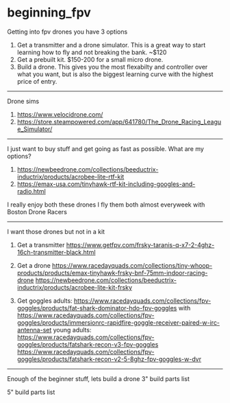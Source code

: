# beginning_fpv

Getting into fpv drones you have 3 options
1. Get a transmitter and a drone simulator. This is a great way to start learning how to fly and not breaking the bank. ~$120
2. Get a prebuilt kit. $150-200 for a small micro drone.
3. Build a drone. This gives you the most flexabilty and controller over what you want, but is also the biggest learning curve with the highest price of entry.

---

Drone sims
1. https://www.velocidrone.com/
2. https://store.steampowered.com/app/641780/The_Drone_Racing_League_Simulator/

---


I just want to buy stuff and get going as fast as possible. What are my options?
1. https://newbeedrone.com/collections/beeductrix-inductrix/products/acrobee-lite-rtf-kit
2. https://emax-usa.com/tinyhawk-rtf-kit-including-googles-and-radio.html

I really enjoy both these drones I fly them both almost everyweek with Boston Drone Racers


---

I want those drones but not in a kit

1. Get a transmitter
https://www.getfpv.com/frsky-taranis-q-x7-2-4ghz-16ch-transmitter-black.html

2. Get a drone
https://www.racedayquads.com/collections/tiny-whoop-products/products/emax-tinyhawk-frsky-bnf-75mm-indoor-racing-drone
https://newbeedrone.com/collections/beeductrix-inductrix/products/acrobee-lite-kit-frsky

3. Get goggles
adults: 
	https://www.racedayquads.com/collections/fpv-goggles/products/fat-shark-dominator-hdo-fpv-goggles
	with https://www.racedayquads.com/collections/fpv-goggles/products/immersionrc-rapidfire-goggle-receiver-paired-w-irc-antenna-set
young adults:
	https://www.racedayquads.com/collections/fpv-goggles/products/fatshark-recon-v3-fpv-goggles
	https://www.racedayquads.com/collections/fpv-goggles/products/fatshark-recon-v2-5-8ghz-fpv-goggles-w-dvr

---

Enough of the beginner stuff, lets build a drone
3" build parts list

5" build parts list
